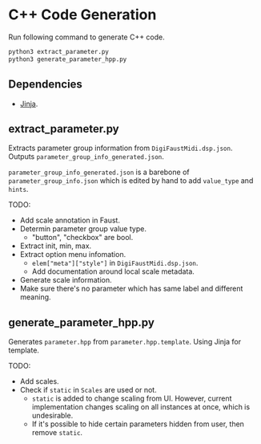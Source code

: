# C++ Code Generation
Run following command to generate C++ code.

```bash
python3 extract_parameter.py
python3 generate_parameter_hpp.py
```

## Dependencies
- [Jinja](https://jinja.palletsprojects.com/en/2.11.x/).

## extract_parameter.py
Extracts parameter group information from `DigiFaustMidi.dsp.json`. Outputs `parameter_group_info_generated.json`.

`parameter_group_info_generated.json` is a barebone of `parameter_group_info.json` which is edited by hand to add `value_type` and `hints`.

TODO:
- Add scale annotation in Faust.
- Determin parameter group value type.
  - "button", "checkbox" are bool.
- Extract init, min, max.
- Extract option menu infomation.
  - `elem["meta"]["style"]` in `DigiFaustMidi.dsp.json`.
  - Add documentation around local scale metadata.
- Generate scale information.
- Make sure there's no parameter which has same label and different meaning.

## generate_parameter_hpp.py
Generates `parameter.hpp` from `parameter.hpp.template`. Using Jinja for template.

TODO:
- Add scales.
- Check if `static` in `Scales` are used or not.
  - `static` is added to change scaling from UI. However, current implementation changes scaling on all instances at once, which is undesirable.
  - If it's possible to hide certain parameters hidden from user, then remove `static`.
